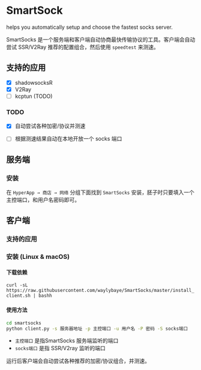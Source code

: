 # SmartSock

helps you automatically setup and choose the fastest socks server.

SmartSocks 是一个服务端和客户端自动协商最快传输协议的工具。客户端会自动尝试 SSR/V2Ray 推荐的配置组合，然后使用 `speedtest` 来测速。


## 支持的应用

- [x] shadowsocksR
- [x] V2Ray
- [ ] kcptun (TODO)

### TODO

- [x] 自动尝试各种加密/协议并测速
- [ ] 根据测速结果自动在本地开放一个 socks 端口


## 服务端

### 安装

在 `HyperApp → 商店 → 网络` 分组下面找到 `SmartSocks` 安装，胚子时只要填入一个主控端口，和用户名密码即可。


## 客户端

### 支持的应用

### 安装 (Linux & macOS)

#### 下载依赖

`curl -sL https://raw.githubusercontent.com/waylybaye/SmartSocks/master/install_client.sh | bashh`

#### 使用方法

```bash
cd smartsocks
python client.py -s 服务器地址 -p 主控端口 -u 用户名 -P 密码 -S socks端口
```

* `主控端口` 是指SmartSocks 服务端监听的端口
* `socks端口` 是指 SSR/V2ray 监听的端口

运行后客户端会自动尝试各种推荐的加密/协议组合，并测速。
